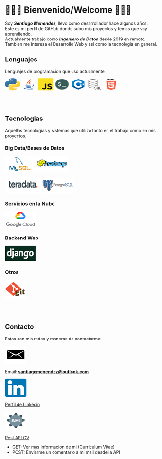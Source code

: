 # 👋👋👋 Bienvenido/Welcome 👋👋👋

Soy ***Santiago Menendez***, llevo como desarrollador hace algunos años.  
Este es mi perfil de GitHub donde subo mis proyectos y temas que voy aprendiendo.  
Actualmente trabajo como ***Ingeniero de Datos*** desde 2019 en remoto.  
Tambien me interesa el Desarrollo Web y asi como la tecnologia en general.

## Lenguajes

Lenguajes de programacion que uso actualmente

<div class="tab">
  <img src="sources/images/languages/python.png" width="50" height="40">
  <img src="sources/images/languages/java.png" width="50" height="40">
  <img src="sources/images/languages/javascript.png" width="50" height="40">
  <img src="sources/images/languages/bash.png" width="50" height="40">
  <img src="sources/images/languages/cplusplus.png" width="50" height="40">
  <img src="sources/images/languages/sql.png" width="50" height="40">
  <img src="sources/images/languages/html.png" width="50" height="40">
</div>

<br><br>

## Tecnologias

Aquellas tecnologias y sistemas que utilizo tanto en el trabajo como en mis proyectos.

### Big Data/Bases de Datos


<div class="tab">
  <img src="sources/images/tech/mysql.jpg" width="100" height="50">
  <img src="sources/images/tech/hadoop.png" width="100" height="50">
</div>

<br>


<div class="tab">
  <img src="sources/images/tech/teradata.png" width="120" height="50">
  <img src="sources/images/tech/postgresql.png" width="100" height="50">
</div>

### Servicios en la Nube

<img src="sources/images/tech/googlecloud.jpg" width="100" height="50">

### Backend Web

<img src="sources/images/tech/django.png" width="100" height="50">

### Otros

<img src="sources/images/tech/git.png" width="70" height="60">

<br><br>

## Contacto

Estas son mis redes y maneras de contactarme:

<img src="sources/images/contact/email.png" width="70" height="60">

Email: **santiagomenendez@outlook.com**

<img src="sources/images/contact/linkedin.png" width="70" height="60">

<a href="https://www.linkedin.com/in/menendezsantiago/">Perfil de Linkedin</a>

<img src="sources/images/contact/restapi.png" width="70" height="60">

<a href="https://apicv.santimenendez19.repl.co/">Rest API CV</a>

- GET: Ver mas informacion de mi (Curriculum Vitae)
- POST: Enviarme un comentario a mi mail desde la API
